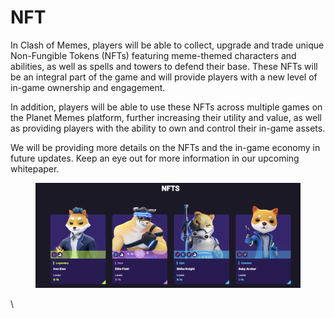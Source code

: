 # NFT

In Clash of Memes, players will be able to collect, upgrade and trade unique Non-Fungible Tokens (NFTs) featuring meme-themed characters and abilities, as well as spells and towers to defend their base. These NFTs will be an integral part of the game and will provide players with a new level of in-game ownership and engagement.

In addition, players will be able to use these NFTs across multiple games on the Planet Memes platform, further increasing their utility and value, as well as providing players with the ability to own and control their in-game assets.

We will be providing more details on the NFTs and the in-game economy in future updates. Keep an eye out for more information in our upcoming whitepaper.

<figure><img src="../../../../.gitbook/assets/Screen Shot 2023-01-16 at 3.46.52 AM.png" alt=""><figcaption></figcaption></figure>

\


